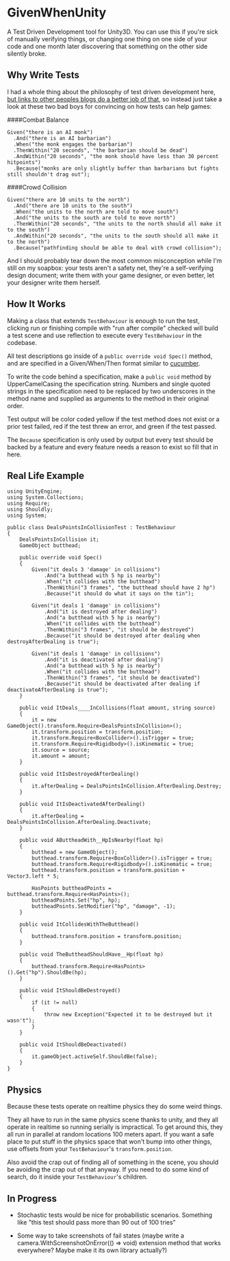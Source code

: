 GivenWhenUnity
==============

A Test Driven Development tool for Unity3D. You can use this if you're sick of manually verifying things, or changing one thing on one side of your code and one month later discovering that something on the other side silently broke.

Why Write Tests
---------------

I had a whole thing about the philosophy of test driven development here, [but links to other peoples blogs do a better job of that](http://blog.orfjackal.net/2009/10/tdd-is-not-test-first-tdd-is-specify.html), so instead just take a look at these two bad boys for convincing on how tests can help games:

####Combat Balance

    Given("there is an AI monk")
      .And("there is an AI barbarian")
      .When("the monk engages the barbarian")
      .ThenWithin("20 seconds", "the barbarian should be dead")
      .AndWithin("20 seconds", "the monk should have less than 30 percent hitpoints")
      .Because("monks are only slightly buffer than barbarians but fights still shouldn't drag out");

####Crowd Collision

    Given("there are 10 units to the north")
      .And("there are 10 units to the south")
      .When("the units to the north are told to move south")
      .And("the units to the south are told to move north")
      .ThenWithin("20 seconds", "the units to the north should all make it to the south")
      .AndWithin("20 seconds", "the units to the south should all make it to the north")
      .Because("pathfinding should be able to deal with crowd collision");

And I should probably tear down the most common misconception while I'm still on my soapbox: your tests aren't a safety net, they're a self-verifying design document; write them with your game designer, or even better, let your designer write them herself.

How It Works
------------

Making a class that extends `TestBehaviour` is enough to run the test, clicking run or finishing compile with "run after compile" checked will build a test scene and use reflection to execute every `TestBehaviour` in the codebase.

All test descriptions go inside of a `public override void Spec()` method, and are specified in a Given/When/Then format similar to [cucumber](http://cukes.info/).

To write the code behind a specification, make a `public void` method by UpperCamelCasing the specification string. Numbers and single quoted strings in the specification need to be replaced by two underscores in the method name and supplied as arguments to the method in their original order.

Test output will be color coded yellow if the test method does not exist or a prior test failed, red if the test threw an error, and green if the test passed.

The `Because` specification is only used by output but every test should be backed by a feature and every feature needs a reason to exist so fill that in here.

Real Life Example
-----------------

    using UnityEngine;
    using System.Collections;
    using Require;
    using Shouldly;
    using System;
    
    public class DealsPointsInCollisionTest : TestBehaviour
    {
        DealsPointsInCollision it;
        GameObject butthead;
    
        public override void Spec()
        {
            Given("it deals 3 'damage' in collisions")
                .And("a butthead with 5 hp is nearby")
                .When("it collides with the butthead")
                .ThenWithin("3 frames", "the butthead should have 2 hp")
                .Because("it should do what it says on the tin");
    
            Given("it deals 1 'damage' in collisions")
                .And("it is destroyed after dealing")
                .And("a butthead with 5 hp is nearby")
                .When("it collides with the butthead")
                .ThenWithin("3 frames", "it should be destroyed")
                .Because("it should be destroyed after dealing when destroyAfterDealing is true");
    
            Given("it deals 1 'damage' in collisions")
                .And("it is deactivated after dealing")
                .And("a butthead with 5 hp is nearby")
                .When("it collides with the butthead")
                .ThenWithin("3 frames", "it should be deactivated")
                .Because("it should be deactivated after dealing if deactivateAfterDealing is true");
        }
    
        public void ItDeals____InCollisions(float amount, string source)
        {
            it = new GameObject().transform.Require<DealsPointsInCollision>();
            it.transform.position = transform.position;
            it.transform.Require<BoxCollider>().isTrigger = true;
            it.transform.Require<Rigidbody>().isKinematic = true;
            it.source = source;
            it.amount = amount;
        }
    
        public void ItIsDestroyedAfterDealing()
        {
            it.afterDealing = DealsPointsInCollision.AfterDealing.Destroy;
        }
    
        public void ItIsDeactivatedAfterDealing()
        {
            it.afterDealing = DealsPointsInCollision.AfterDealing.Deactivate;
        }
    
        public void AButtheadWith__HpIsNearby(float hp)
        {
            butthead = new GameObject();
            butthead.transform.Require<BoxCollider>().isTrigger = true;
            butthead.transform.Require<Rigidbody>().isKinematic = true;
            butthead.transform.position = transform.position + Vector3.left * 5;
    
            HasPoints buttheadPoints = butthead.transform.Require<HasPoints>();
            buttheadPoints.Set("hp", hp);
            buttheadPoints.SetModifier("hp", "damage", -1);
        }
    
        public void ItCollidesWithTheButthead()
        {
            butthead.transform.position = transform.position;
        }
    
        public void TheButtheadShouldHave__Hp(float hp)
        {
            butthead.transform.Require<HasPoints>().Get("hp").ShouldBe(hp);
        }
    
        public void ItShouldBeDestroyed()
        {
            if (it != null)
            {
                throw new Exception("Expected it to be destroyed but it wasn't");
            }
        }
    
        public void ItShouldBeDeactivated()
        {
            it.gameObject.activeSelf.ShouldBe(false);
        }
    }

Physics
-------

Because these tests operate on realtime physics they do some weird things.

They all have to run in the same physics scene thanks to unity, and they all operate in realtime so running serially is impractical. To get around this, they all run in parallel at random locations 100 meters apart. If you want a safe place to put stuff in the physics space that won't bump into other things, use offsets from your `TestBehaviour`'s `transform.position`.

Also avoid the crap out of finding all of something in the scene, you should be avoiding the crap out of that anyway. If you need to do some kind of search, do it inside your `TestBehaviour`'s children.

In Progress
-----------

 - Stochastic tests would be nice for probabilistic scenarios. Something like "this test should pass more than 90 out of 100 tries"

 - Some way to take screenshots of fail states (maybe write a camera.WithScreenshotOnError(() => void) extension method that works everywhere? Maybe make it its own library actually?)
